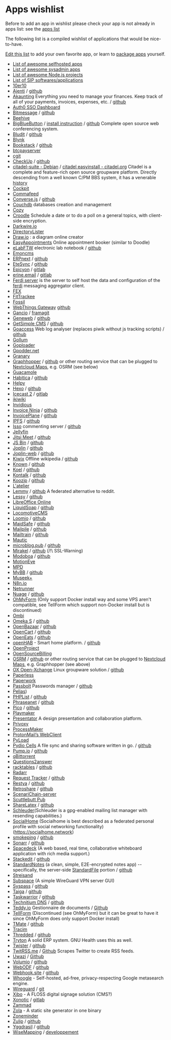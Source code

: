 # Apps wishlist

<div class="alert alert-info">Before to add an app in wishlist please check your app is not already in apps list: see the <a href="/apps">apps list</a></div>

The following list is a compiled wishlist of applications that would be nice-to-have.

[Edit this list](/write_documentation) to add your own favorite app, or learn to [package apps](/packaging_apps) yourself.

- [List of awesome selfhosted apps](https://github.com/Kickball/awesome-selfhosted)
- [List of awesome sysadmin apps](https://github.com/kahun/awesome-sysadmin)
- [List of awesome Node.js projects](https://github.com/sqreen/awesome-nodejs-projects)
- [List of SIP softwares/applications](https://en.wikipedia.org/wiki/List_of_SIP_software#Free_and_open-source_license)
- [10er10](https://github.com/dready92/10er10)
- [Ajenti](http://ajenti.org) / [github](https://github.com/ajenti/ajenti/)
- [Akaunting](https://akaunting.com) Everything you need to manage your finances. Keep track of all of your payments, invoices, expenses, etc. / [github](https://github.com/akaunting/akaunting)
- [Auth0 SSO Dashboard](https://github.com/auth0-extensions/auth0-sso-dashboard-extension)
- [Bitmessage](https://bitmessage.org/wiki/Compiling_instructions) / [github](https://github.com/Bitmessage/PyBitmessage)
- [Beehive](https://github.com/muesli/beehive)
- [BigBlueButton](https://bigbluebutton.org) / [install instruction](http://docs.bigbluebutton.org/2.2/install.html) / [github](https://github.com/bigbluebutton/bigbluebutton) Complete open source web conferencing system.
- [Bludit](https://www.bludit.com) / [github](https://github.com/bludit/bludit)
- [Blynk](https://github.com/blynkkk/blynk-library)
- [Bookstack](https://www.bookstackapp.com/) / [github](https://github.com/BookStackApp/BookStack)
- [btcpayserver](https://github.com/btcpayserver/btcpayserver)
- [cgit](http://git.zx2c4.com/cgit/about)
- [CheckUp](https://sourcegraph.github.io/checkup) / [github](https://github.com/sourcegraph/checkup)
- [citadel-suite - Debian](https://packages.debian.org/stretch/citadel-suite) / [citadel easyinstall - citadel.org](http://www.citadel.org/doku.php?id=installation:easyinstall:easyinstall) Citadel is a complete and feature-rich open source groupware platform. Directly descending from a well known C/PM BBS system, it has a venerable [history](http://www.citadel.org/doku.php?id=documentation:citadel_past_present_and_future#citadel.past.present.and.future)
- [Cockpit](http://cockpit-project.org/)
- [Commafeed](https://github.com/Athou/commafeed)
- [Converse.js](https://conversejs.org) / [github](https://github.com/jcbrand/converse.js)
- [Couchdb](https://couchdb.apache.org/) databases creation and management
- [Cozy](https://github.com/cozy)
- [Croodle](https://github.com/jelhan/croodle) Schedule a date or to do a poll on a general topics, with client-side encryption.
- [Darkwire.io](https://github.com/seripap/darkwire.io)
- [DirectoryLister](https://github.com/DirectoryLister/DirectoryLister)
- [Draw.io](https://github.com/jgraph/drawio) : a diagram online creator
- [EasyAppointments](https://easyappointments.org/) Online appointment booker (similar to Doodle)
- [eLabFTW](https://www.elabftw.net/) electronic lab notebook / [github](https://github.com/elabftw/elabftw)
- [Emoncms](https://github.com/emoncms/emoncms)
- [ERPnext](https://erpnext.com/download) / [github](https://github.com/frappe/erpnext)
- [EteSync](https://www.etesync.com/) / [github](https://github.com/etesync)
- [Epicyon](https://epicyon.net/) / [gitlab](https://gitlab.com/bashrc2/epicyon)
- [erine.email](https://erine.email/) / [gitlab](https://gitlab.com/mdavranche/erine.email)
- [Ferdi server](https://github.com/getferdi/server) is the server to self host the data and configuration of the [ferdi](https://getferdi.com/) messaging aggregator client.
- [FEX](http://fex.rus.uni-stuttgart.de/)
- [FitTrackee](https://github.com/SamR1/FitTrackee)
- [Fossil](http://www.fossil-scm.org)
- [WebThings Gateway](https://iot.mozilla.org/gateway/) [github](https://github.com/mozilla-iot/)
- [Gancio](https://gancio.org/) / [framagit](https://framagit.org/les/gancio)
- [Geneweb](https://geneweb.tuxfamily.org) / [github](https://github.com/geneweb/geneweb)
- [GetSimple CMS](http://get-simple.info) / [github](https://github.com/GetSimpleCMS/GetSimpleCMS)
- [Goaccess](https://goaccess.io) Web log analyser (replaces piwik without js tracking scripts) / [github](https://github.com/allinurl/goaccess)
- [Gollum](https://github.com/gollum/gollum)
- [Goploader](https://github.com/Depado/goploader)
- [Gpodder.net](https://gpoddernet.readthedocs.io/en/latest/index.html)
- [Granary](https://github.com/snarfed/granary)
- [Graphhopper](https://www.graphhopper.com/) / [github](https://github.com/graphhopper/graphhopper#get-started) or other routing service that can be plugged to [Nextcloud Maps](https://apps.nextcloud.com/apps/maps), e.g. OSRM (see below)
- [Guacamole](http://guacamole.apache.org/)
- [Habitica](https://habitica.com/) / [github](https://github.com/HabitRPG/habitica)
- [Helpy](https://github.com/helpyio/helpy)
- [Hexo](https://hexo.io/) / [github](https://github.com/hexojs/hexo)
- [Icecast 2](http://www.icecast.org) / [gitlab](https://gitlab.xiph.org/xiph/icecast-server/)
- [ikiwiki](http://ikiwiki.info)
- [Invidious](https://github.com/omarroth/invidious)
- [Invoice Ninja](https://www.invoiceninja.com) / [github](https://github.com/invoiceninja/invoiceninja)
- [InvoicePlane](https://invoiceplane.com) / [github](https://github.com/InvoicePlane/InvoicePlane)
- [IPFS](https://ipfs.io) / [github](https://github.com/ipfs/ipfs)
- [Isso](https://posativ.org/isso) commenting server / [github](https://github.com/posativ/isso)
- [Jellyfin](https://github.com/jellyfin)
- [Jitsi Meet](https://jitsi.org/jitsi-meet/) / [github](https://github.com/jitsi/jitsi-meet)
- [JS Bin](http://jsbin.com/help/2-second-setup) / [github](https://github.com/jsbin/)
- [Joplin](http://joplin.cozic.net/) / [github](https://github.com/laurent22/joplin)
- [Joplin-web](https://github.com/foxmask/joplin-web) / [github](https://github.com/foxmask/joplin-web)
- [Kiwix](http://www.kiwix.org/) Offline wikipedia / [github](https://github.com/kiwix/)
- [Known](https://withknown.com) / [github](https://github.com/idno/known)
- [Koel](http://koel.phanan.net) / [github](https://github.com/phanan/koel)
- [Kontalk](https://kontalk.org) / [github](https://github.com/kontalk)
- [Koozip](http://koozic.net) / [github](https://github.com/DocMarty84/koozic)
- [L'atelier](https://github.com/jbl2024/latelier)
- [Lemmy](https://dev.lemmy.ml) / [github](https://github.com/dessalines/lemmy) A federated alternative to reddit. 
- [Lessy](https://lessy.io) / [github](https://github.com/lessy-community/lessy)
- [LibreOffice Online](https://wiki.documentfoundation.org/ReleaseNotes/5.3/fr#LibreOffice_Online)
- [LiquidSoap](http://savonet.sourceforge.net/) / [github](https://github.com/savonet/liquidsoap)
- [LocomotiveCMS](https://github.com/locomotivecms/engine)
- [Loomio](https://www.loomio.org) / [github](https://github.com/loomio/loomio/)
- [MaidSafe](http://maidsafe.net) / [github](https://github.com/maidsafe)
- [Mailpile](https://www.mailpile.is) / [github](https://github.com/mailpile/Mailpile)
- [Mailtrain](https://mailtrain.org/) / [github](https://github.com/Mailtrain-org/mailtrain)
- [Mautic](https://github.com/mautic/mautic)
- [microblog.pub](https://microblog.pub) / [github](https://github.com/tsileo/microblog.pub)
- [Mirakel](http://mirakel.azapps.de/taskwarrior.html) / [github](https://github.com/GothenburgBitFactory/taskwarrior) (/!\ SSL-Warning)
- [Modoboa](http://modoboa.org) / [github](https://github.com/modoboa/)
- [MotionEye](https://github.com/ccrisan/motioneye)
- [MPD](http://www.musicpd.org)
- [MyBB](https://mybb.com/) / [github](https://github.com/mybb)
- [Museek+](https://github.com/eLvErDe/museek-plus)
- [N8n.io](https://n8n.io)
- [Netrunner](https://github.com/mtgred/netrunner)
- [Nuage](https://nuage.kerjean.me/login) / [github](https://github.com/mickael-kerjean/filestash)
- [OhMyForm](https://github.com/ohmyform) (Only support Docker install way and some VPS aren't compatible, see TellForm which support non-Docker install but is discontinued)
- [Ombi](https://github.com/tidusjar/Ombi)
- [Omeka S](https://omeka.org/s/) / [github](https://github.com/omeka/omeka-s)
- [OpenBazaar](https://openbazaar.org) / [github](https://github.com/openbazaar)
- [OpenCart](https://www.opencart.com) / [github](https://github.com/opencart/opencart)
- [OpenEats](https://open-eats.github.io/) / [github](https://github.com/open-eats/OpenEats)
- [openHAB](https://www.openhab.org/) - Smart home platform. / [github](https://github.com/openhab)
- [OpenProject](https://github.com/opf/openproject)
- [OpenSourceBilling](https://github.com/vteams/open-source-billing)
- [OSRM](http://project-osrm.org/) / [github](https://github.com/Project-OSRM/osrm-backend/#quick-start) or other routing service that can be plugged to [Nextcloud Maps](https://apps.nextcloud.com/apps/maps), e.g. Graphhopper (see above)
- [OX Open-Xchange](https://www.open-xchange.com) Linux groupware solution / [github](https://github.com/open-xchange/)
- [Paperless](https://github.com/danielquinn/paperless)
- [Paperwork](http://paperwork.rocks)
- [Passbolt](https://www.passbolt.com) Passwords manager / [github](https://github.com/passbolt)
- [Pelias](https://github.com/pelias/pelias))
- [PHPList](http://www.phplist.com) / [github](https://github.com/phpList)
- [Phraseanet](https://docs.phraseanet.com/3.8/fr/index.html#) / [github](https://github.com/alchemy-fr/Phraseanet-Docs)
- [Pico](http://picocms.org) / [github](https://github.com/picocms/Pico)
- [Playmaker](https://github.com/NoMore201/playmaker)
- [Presentator](https://presentator.io/) A design presentation and collaboration platform.
- [Privoxy](http://www.privoxy.org)
- [ProcessMaker](http://www.processmaker.com)
- [ProtonMail’s WebClient](https://github.com/ProtonMail/WebClient)
- [PyLoad](https://github.com/pyload/pyload)
- [Pydio Cells](https://pydio.com/) A file sync and sharing software written in go. / [github](https://github.com/pydio/cells)
- [Pump.io](http://pump.io) / [github](https://github.com/pump-io/pump.io)
- [qBittorrent](https://github.com/qbittorrent/qBittorrent)
- [Questions2answer](https://www.question2answer.org/)
- [racktables](http://racktables.org) / [github](https://github.com/RackTables/racktables)
- [Radarr](https://github.com/Radarr/Radarr)
- [Request Tracker](https://bestpractical.com) / [github](https://github.com/bestpractical/rt)
- [Restya](http://restya.com) / [github](https://github.com/RestyaPlatform/board/)
- [Retroshare](https://retroshare.cc/) / [github](https://github.com/RetroShare/RetroShare)
- [ScenariChain-server](https://download.scenari.software/SCENARIchain-server/)
- [Scuttlebutt Pub](https://www.scuttlebutt.nz/contributing)
- [ShareLatex](https://www.sharelatex.com) / [github](https://github.com/overleaf/overleaf)
- [Schleuder](https://schleuder.org/schleuder/docs/concept.html)(Schleuder is a gpg-enabled mailing list manager with resending capabilities.)
- [SocialHome](https://github.com/jaywink/socialhome) (Socialhome is best described as a federated personal profile with social networking functionality) (https://socialhome.network)
- [smokeping](https://packages.debian.org/buster/smokeping)   / [github](https://github.com/oetiker/SmokePing)
- [Sonarr](https://sonarr.tv) / [github](https://github.com/Sonarr/Sonarr)
- [Spacedeck](https://github.com/spacedeck) (A web based, real time, collaborative whiteboard application with rich media support.)
- [Stackedit](https://stackedit.io) / [github](https://github.com/benweet/stackedit)
- [StandardNotes](https://standardnotes.org) (a clean, simple, E2E-encrypted notes app) -- specifically, the server-side [StandardFile](https://standardfile.org) portion / [github](https://github.com/standardnotes/web)
- [Streisand](https://github.com/jlund/streisand)
- [Subspace](https://github.com/subspacecloud/subspace) (A simple WireGuard VPN server GUI)
- [Syspass](http://www.syspass.org/) / [github](https://github.com/nuxsmin/sysPass)
- [Taiga](https://taiga.io) / [github](https://github.com/taigaio/)
- [Taskwarrior](https://taskwarrior.org) / [github](https://github.com/GothenburgBitFactory/taskwarrior)
- [Technitium DNS](https://technitium.com/dns/) / [github](https://github.com/TechnitiumSoftware/DnsServer)
- [Teddy.io](https://teedy.io/#!/) Gestionnaire de documents / [Github](https://github.com/sismics/docs)
- [TellForm](https://github.com/tellform/tellform) (Discontinued (see OhMyForm) but it can be great to have it since OhMyForm does only support Docker install)
- [TMate](https://tmate.io/) / [github](https://github.com/tmate-io/tmate)
- [Tracim](https://github.com/tracim/tracim)
- [Thredded](https://thredded.org/) / [github](https://github.com/thredded/thredded)
- [Tryton](https://www.tryton.org/) A solid ERP system. GNU Health uses this as well.
- [Twister](http://twister.net.co) / [github](https://github.com/miguelfreitas/twister-core/)
- [TwitRSS.me](http://twitrss.me/) / [Github](https://github.com/ciderpunx/twitrssme) Scrapes Twitter to create RSS feeds.
- [Uwazi](https://www.uwazi.io/) / [Github](https://github.com/huridocs/uwazi)
- [Volumio](https://volumio.org) / [github](https://github.com/volumio)
- [WebODF](http://webodf.org) / [github](https://github.com/webodf/WebODF)
- [Webhook.site](https://docs.webhook.site/) / [github](https://github.com/fredsted/webhook.site)
- [Whoogle](https://github.com/benbusby/whoogle-search) - Self-hosted, ad-free, privacy-respecting Google metasearch engine.
- [Wireguard](https://www.wireguard.com/) / [git](https://git.zx2c4.com/WireGuard/)
- [Xibo](https://github.com/xibosignage) - A FLOSS digital signage solution (CMS?)
- [Xonotic](http://xonotic.org) / [gitlab](https://gitlab.com/xonotic)
- [Zammad](https://github.com/zammad/zammad)
- [Zola](https://www.getzola.org/) - A static site generator in one binary
- [Zoneminder](https://github.com/ZoneMinder/zoneminder)
- [Zulip](https://zulipchat.com/) / [github](https://github.com/zulip/zulip)
- [Yggdrasil](https://yggdrasil-network.github.io/) / [github](https://github.com/yggdrasil-network/yggdrasil-go)
- [WiseMapping](http://www.wisemapping.com/inyourserver.html) / [developpement](https://bitbucket.org/wisemapping/wisemapping-open-source)
